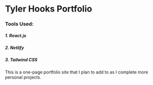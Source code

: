 # Tyler Hooks Portfolio

### Tools Used: 
 ##### 1. React.js
 ##### 2. Netlify
 ##### 3. Tailwind CSS
 
 This is a one-page portfolio site that I plan to add to as I complete more personal projects. 
